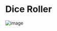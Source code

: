 # Dice Roller
![image](https://github.com/user-attachments/assets/d711ecde-3f99-45ae-9719-7b79d61b7870)
